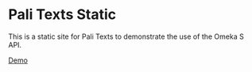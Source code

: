 # Pali Texts Static

This is a static site for Pali Texts to demonstrate the use of the Omeka S API.

[Demo](https://systemik-solutions.github.io/pali-texts-static/)
